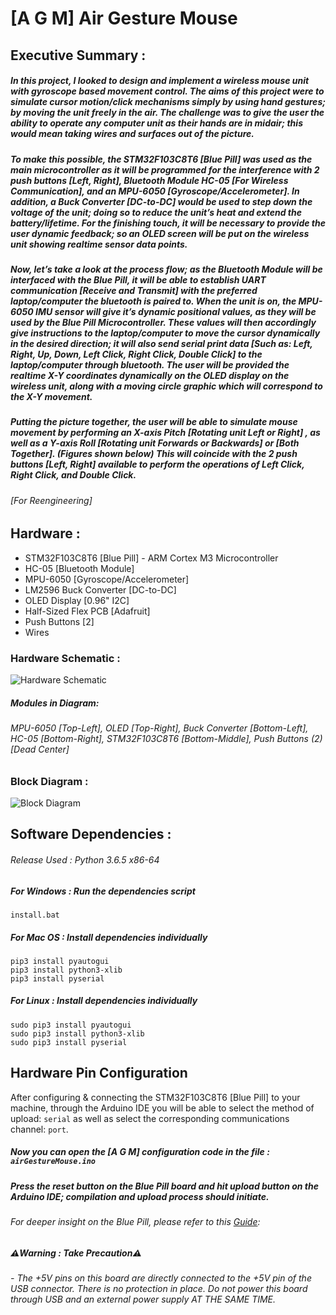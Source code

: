 # [A G M] Air Gesture Mouse
## Executive Summary :
##### In this project, I looked to design and implement a wireless mouse unit with gyroscope based movement control. The aims of this project were to simulate cursor motion/click mechanisms simply by using hand gestures; by moving the unit freely in the air. The challenge was to give the user the ability to operate any computer unit as their hands are in midair; this would mean taking wires and surfaces out of the picture.
 
##### To make this possible, the STM32F103C8T6 [Blue Pill] was used as the main microcontroller as it will be programmed for the interference with 2 push buttons [Left, Right], Bluetooth Module HC-05 [For Wireless Communication], and an MPU-6050 [Gyroscope/Accelerometer]. In addition, a Buck Converter [DC-to-DC] would be used to step down the voltage of the unit; doing so to reduce the unit’s heat and extend the battery/lifetime. For the finishing touch, it will be necessary to provide the user dynamic feedback; so an OLED screen will be put on the wireless unit showing realtime sensor data points.
 
##### Now, let’s take a look at the process flow; as the Bluetooth Module will be interfaced with the Blue Pill, it will be able to establish UART communication [Receive and Transmit] with the preferred laptop/computer the bluetooth is paired to. When the unit is on, the MPU-6050 IMU sensor will give it’s dynamic positional values, as they will be used by the Blue Pill Microcontroller. These values will then accordingly give instructions to the laptop/computer to move the cursor dynamically in the desired direction; it will also send serial print data [Such as: Left, Right, Up, Down, Left Click, Right Click, Double Click] to the laptop/computer through bluetooth. The user will be provided the realtime X-Y coordinates dynamically on the OLED display on the wireless unit, along with a moving circle graphic which will correspond to the X-Y movement.
 
##### Putting the picture together, the user will be able to simulate mouse movement by performing an X-axis Pitch [Rotating unit Left or Right] , as well as a Y-axis Roll [Rotating unit Forwards or Backwards] or [Both Together]. (Figures shown below) This will coincide with the 2 push buttons [Left, Right] available to perform the operations of Left Click, Right Click, and Double Click.


###### [For Reengineering] 
## Hardware :
- STM32F103C8T6 [Blue Pill]  -  ARM Cortex M3 Microcontroller
- HC-05 [Bluetooth Module]
- MPU-6050 [Gyroscope/Accelerometer]
- LM2596 Buck Converter [DC-to-DC]
- OLED Display [0.96" I2C]
- Half-Sized Flex PCB [Adafruit]
- Push Buttons [2]
- Wires

### Hardware Schematic :
![Hardware Schematic](https://raw.githubusercontent.com/HG7777/AGM/master/schematics/Breadboard%20Diagram.png)
##### Modules in Diagram: 
###### MPU-6050 [Top-Left], OLED [Top-Right], Buck Converter [Bottom-Left], HC-05 [Bottom-Right], STM32F103C8T6 [Bottom-Middle], Push Buttons (2) [Dead Center]
### Block Diagram :
![Block Diagram](https://raw.githubusercontent.com/HG7777/AGM/master/schematics/Block%20Diagram.png)

## Software Dependencies :
###### Release Used : Python 3.6.5 x86-64
##### For Windows : Run the dependencies script 
```
install.bat
```
##### For Mac OS : Install dependencies individually
```
pip3 install pyautogui
pip3 install python3-xlib
pip3 install pyserial
```
##### For Linux : Install dependencies individually
```
sudo pip3 install pyautogui
sudo pip3 install python3-xlib
sudo pip3 install pyserial
```

## Hardware Pin Configuration
After configuring & connecting the STM32F103C8T6 [Blue Pill] to your machine, through the Arduino IDE you will be able to select the method of upload: `serial` as well as select the corresponding communications channel: `port`.

##### Now you can open the [A G M] configuration code in the file : `airGestureMouse.ino`
##### Press the reset button on the Blue Pill board and hit upload button on the Arduino IDE; compilation and upload process should initiate.
###### For deeper insight on the Blue Pill, please refer to this [Guide](https://www.techshopbd.com/uploads/product_document/STM32bluepillarduinoguide(1).pdf): 
##### :warning:Warning : Take Precaution:warning:
###### - The +5V pins on this board are directly connected to the +5V pin of the USB connector. There is no protection in place. Do not power this board through USB and an external power supply *AT THE SAME TIME*.

## 
